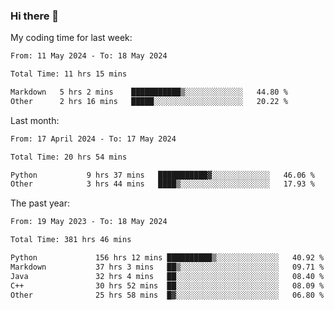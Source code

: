 ### Hi there 👋

My coding time for last week:

<!--START_SECTION:week-->

```txt
From: 11 May 2024 - To: 18 May 2024

Total Time: 11 hrs 15 mins

Markdown   5 hrs 2 mins    ███████████▒░░░░░░░░░░░░░   44.80 %
Other      2 hrs 16 mins   █████░░░░░░░░░░░░░░░░░░░░   20.22 %
```

<!--END_SECTION:week-->

Last month:

<!--START_SECTION:month-->

```txt
From: 17 April 2024 - To: 17 May 2024

Total Time: 20 hrs 54 mins

Python           9 hrs 37 mins   ███████████▓░░░░░░░░░░░░░   46.06 %
Other            3 hrs 44 mins   ████▒░░░░░░░░░░░░░░░░░░░░   17.93 %
```

<!--END_SECTION:month-->

The past year:

<!--START_SECTION:year-->

```txt
From: 19 May 2023 - To: 18 May 2024

Total Time: 381 hrs 46 mins

Python             156 hrs 12 mins ██████████▒░░░░░░░░░░░░░░   40.92 %
Markdown           37 hrs 3 mins   ██▒░░░░░░░░░░░░░░░░░░░░░░   09.71 %
Java               32 hrs 4 mins   ██░░░░░░░░░░░░░░░░░░░░░░░   08.40 %
C++                30 hrs 52 mins  ██░░░░░░░░░░░░░░░░░░░░░░░   08.09 %
Other              25 hrs 58 mins  █▓░░░░░░░░░░░░░░░░░░░░░░░   06.80 %
```

<!--END_SECTION:year-->
